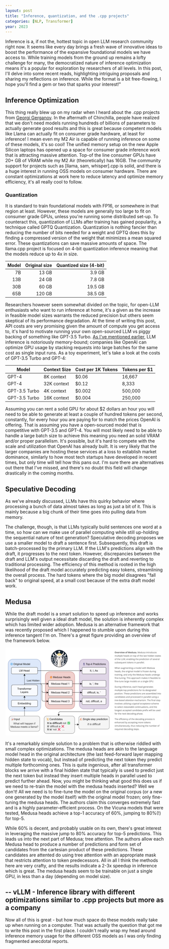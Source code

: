 ```yaml
---
layout: post
title: "Inference, quantization, and the .cpp projects"
categories: [NLP, Transformer]
year: 2023
---
```

Inference is a, if not the, hottest topic in open LLM research community right now. It seems like every day brings a fresh wave of innovative ideas to boost the performance of the expansive foundational models we have access to. While training models from the ground up remains a lofty challenge for many, the democratized nature of inference optimization means it's a popular for exploration by researchers of all levels. In this post, I'll delve into some recent reads, highlighting intriguing proposals and sharing my reflections on inference. While the format is a bit free-flowing, I hope you'll find a gem or two that sparks your interest!"

## Inference Optimization
This thing really blew up on my radar when I heard about the .cpp projects from [Georgi Gerganov](https://github.com/ggerganov). 
In the aftermath of Chinchilla, people have realized that we don't need models running hundreds of billions of parameters to actually generate good results and this is great because competent models like Llama can actually fit on consumer grade hardware, at least for inference! I mean even my M2 Air is capable of running inference on some of these models, it's so cool!
The unified memory setup on the new Apple Silicon laptops has opened up a space for consumer grade inference work that is attracting massive attention. Top-of the line consumer GPUs have 20+ GB of VRAM while my M2 Air (theoretically) has 16GB. The community support for projects such as [llama, sam, whisper].cpp is solid, and there is a huge interest in running OSS models on consumer hardware. There are constant optimizations at work here to reduce latency and optimize memory efficiency, it's all really cool to follow. 

### Quantization
It is standard to train foundational models with FP16, or somewhere in that region at least. However, these models are generally too large to fit on consumer grade GPUs, unless you're running some distributed set-up. To counteract this, quantization of LLMs after training has gained popularity, a technique called GPTQ Quantization. Quantization is nothing fancier than reducing the number of bits needed for a weight and GPTQ does this by finding a compressed version of the weight that minimizes a mean squared error. These quantizations can save massive amounts of space. The llama.cpp project is focused on 4-bit quantization inference meaning that the models reduce up to 4x in size. 

| Model | Original size | Quantized size (4-bit) |
|------:|--------------:|-----------------------:|
|    7B |         13 GB |                 3.9 GB |
|   13B |         24 GB |                 7.8 GB |
|   30B |         60 GB |                19.5 GB |
|   65B |        120 GB |                38.5 GB |


Researchers however seem somewhat divided on the topic, for open-LLM enthusiasts who want to run inference at home, it's a given as the increase in feasible model sizes warrants the reduced precision but others seem skeptical of its performance degradation. At the time of writing this post, API costs are very promising given the amount of compute you get access to, it's hard to motivate running your own open-sourced LLM vs piggy backing of something like GPT-3.5 Turbo. [As I've mentioned earlier](/_posts/2023-08-23-llamagpu.md), LLM inference is notoriously memory-bound; companies like OpenAI can optimize GPU usage by stacking requests into large batches for the same cost as single input runs. As a toy experiment, let's take a look at the costs of GPT-3.5 Turbo and GPT-4:

| Model           | Context Size | Cost per 1K Tokens | Tokens per $1   |
|-----------------|--------------|--------------------|-----------------|
| GPT-4           | 8K context   | $0.06              | 16,667          |
| GPT-4           | 32K context  | $0.12              | 8,333           |
| GPT-3.5 Turbo   | 4K context   | $0.002             | 500,000         |
| GPT-3.5 Turbo   | 16K context  | $0.004             | 250,000         |

Assuming you can rent a solid GPU for about $2 dollars an hour you will need to be able to generate at least a couple of hundred tokens per second, constantly, for every hour you are paying for to match the prices OpenAI is offering. That is assuming you have a open-sourced model that is competitive with GPT-3.5 and GPT-4. You will most likely need to be able to handle a large batch size to achieve this meaning you need an solid VRAM and/or proper parallelism. It's possible, but it's hard to compete with the scale and utilization that OpenAI has already built. It is very likely that the larger companies are hosting these services at a loss to establish market dominance, similarly to how most tech startups have developed in recent times, but only time will tell how this pans out. I'm sure there are alternatives out there that I've missed, and there's no doubt this field will change drastically in the coming months. 


## Speculative Decoding
As we've already discussed, LLMs have this quirky behavior where processing a bunch of data almost takes as long as just a bit of it. This is mainly because a big chunk of their time goes into pulling data from memory.

The challenge, though, is that LLMs typically build sentences one word at a time, so how can we make use of parallel computing while still up-holding the sequential nature of text generation? Speculative decoding proposes we use a smaller model to draft a sentence first. Subsequently, this draft is batch-processed by the primary LLM. If the LLM's predictions align with the draft, it progresses to the next token. However, discrepancies between the draft and LLM's output necessitate discarding the draft and reverting to traditional processing. The efficiency of this method is rooted in the high likelihood of the draft model accurately predicting easy tokens, streamlining the overall process. The hard tokens where the big model disagrees "fall back" to original speed, at a small cost because of the extra draft model work. 

## Medusa
While the draft model is a smart solution to speed up inference and works surprisingly well given a ideal draft model, the solution is inherently complex which has limited wider adoption. Medusa is an alternative framework that was recently proposed which I happened to stumble upon during this inference tangent I'm on. There's a great figure providing an overview of the framework below.

![](/images/medusa.png)

It's a remarkably simple solution to a problem that is otherwise riddled with small complex optimizations. The medusa heads are akin to the language model head in the original architecture (the last feed-forward layer mapping hidden state to vocab), but instead of predicting the next token they predict multiple forthcoming ones. This is quite ingenious, after all transformer blocks we arrive with a final hidden state that typically is used to predict just the next token but instead they insert multiple heads in parallel used to predict further ahead. Now, you might be thinking what good this does us if we need to re-train the model with the medusa heads inserted? Well we don't! All we need is to fine-tune the model on the original corpus (or a new one generated by the model itself) with the original model frozen; only fine-tuning the medusa heads. The authors claim this converges extremely fast and is a highly parameter-efficient process. On the Vicuna models that were tested, Medusa heads achieve a top-1 accuracy of 60%, jumping to 80%(!) for top-5. 

While 60% is decent, and probably usable on its own, there's great interest in leveraging the massive jump to 80% accuracy for top-5 predictions. This leads us into the next part of Medusa; tree attention. The authors allow each Medusa head to produce a number of predictions and form set of candidates from the cartesian product of these predictions. These candidates are attented do using tree attention with an appropriate mask that restricts attention to token predecessors. All in all I think the methods here are very crafty, and the results indicate a 2-3x speedup in inference which is great. The medusa heads seem to be trainable on just a single GPU, in less than a day (depending on model size). 

--
vLLM - Inference library with different optimizations similar to .cpp projects but more as a company
-- 


Now all of this is great - but how much space do these models really take up when running on a computer. That was actually the question that got me to write this post in the first place. I couldn't really wrap my head around inference memory usage for the different OSS models as I was only finding fragmented anecdotal reports. 